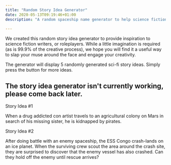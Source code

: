 ```yaml
---
title: "Random Story Idea Generator"
date: 2020-05-13T09:19:46+01:00
description: "A random spaceship name generator to help science fiction writers & role-players quickly create names for the spaceships that feature in their stories. The spaceship name generator will randomly display a ship name from our database."
   
---
```


We created this random story idea generator to provide inspiration to science fiction writers, or roleplayers. While a little imagination is required (as is 99.9% of the creative process), we hope you will find it a useful way to slap your muse around the face and engage your creativity.

The generator will display 5 randomly generated sci-fi story ideas. Simply press the button for more ideas.

<h2>The story idea generator isn't currently working, please come back later. </h2>

Story Idea #1

When a drug addicted con artist travels to an agricultural colony on Mars in search of his missing sister, he is kidnapped by pirates.


Story Idea #2

After doing battle with an enemy spaceship, the ESS Congo crash-lands on an ice planet. When the surviving crew scout the area around the crash site, they are surprised to discover that the enemy vessel has also crashed. Can they hold off the enemy until rescue arrives?